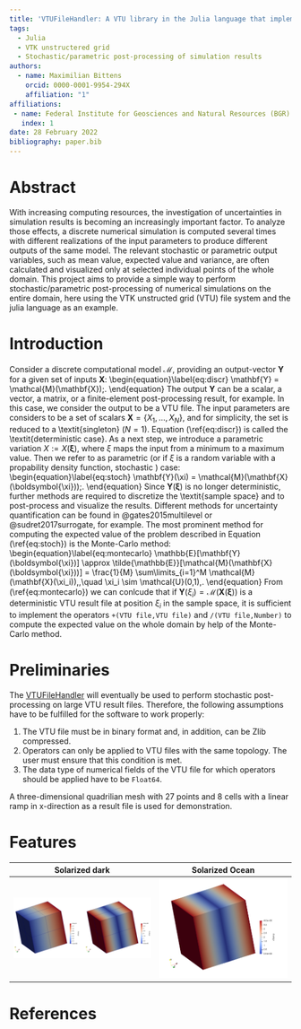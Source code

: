 ```yaml
---
title: 'VTUFileHandler: A VTU library in the Julia language that implements an algebra for basic mathematical operations on VTU data'
tags:
  - Julia
  - VTK unstructered grid
  - Stochastic/parametric post-processing of simulation results
authors:
  - name: Maximilian Bittens
    orcid: 0000-0001-9954-294X
    affiliation: "1"
affiliations:
 - name: Federal Institute for Geosciences and Natural Resources (BGR)
   index: 1
date: 28 February 2022
bibliography: paper.bib
---
```


# Abstract

With increasing computing resources, the investigation of uncertainties in simulation results is becoming an increasingly important factor. To analyze those effects, a discrete numerical simulation is computed several times with different realizations of the input parameters to produce different outputs of the same model. The relevant stochastic or parametric output variables, such as mean value, expected value and variance, are often calculated and visualized only at selected individual points of the whole domain. This project aims to provide a simple way to perform stochastic/parametric post-processing of numerical simulations on the entire domain, here using the VTK unstructed grid (VTU) file system and the julia language as an example.

# Introduction

Consider a discrete computational model $\mathcal{M}$, providing an output-vector $\mathbf{Y}$ for a given set of inputs $\mathbf{X}$:
\begin{equation}\label{eq:discr}
\mathbf{Y} = \mathcal{M}(\mathbf{X})\;.
\end{equation}
The output $\mathbf{Y}$ can be a scalar, a vector, a matrix, or a finite-element post-processing result, for example. In this case, we consider the output to be a VTU file. The input parameters are considers to be a set of scalars $\mathbf{X}= \{X_1,...,X_N\}$, and for simplicity, the set is reduced to a \textit{singleton} ($N=1$). Equation (\ref{eq:discr}) is called the \textit{deterministic case}. As a next step, we introduce a parametric variation $X:=X(\boldsymbol{\xi})$, where $\xi$ maps the input from a minimum to a maximum value. Then we refer to as parametric (or if $\xi$ is a random variable with a propability density function, stochastic ) case:
\begin{equation}\label{eq:stoch}
\mathbf{Y}(\xi) = \mathcal{M}(\mathbf{X}(\boldsymbol{\xi}))\;.
\end{equation}
Since $\mathbf{Y}(\boldsymbol{\xi})$ is no longer deterministic, further methods are required to discretize the \textit{sample space} and to post-process and visualize the results. Different methods for uncertainty quantification can be found in @gates2015multilevel or @sudret2017surrogate, for example.
The most prominent method for computing the expected value of the problem described in Equation (\ref{eq:stoch}) is the Monte-Carlo method:
\begin{equation}\label{eq:montecarlo}
\mathbb{E}[\mathbf{Y}(\boldsymbol{\xi})] \approx \tilde{\mathbb{E}}[\mathcal{M}(\mathbf{X}(\boldsymbol{\xi}))] = \frac{1}{M} \sum\limits_{i=1}^M \mathcal{M}(\mathbf{X}(\xi_i))\,,\quad
\xi_i \sim \mathcal{U}(0,1)\,.
\end{equation} 
From (\ref{eq:montecarlo}) we can conlcude that if $\mathbf{Y}(\xi_i)=\mathcal{M}(\mathbf{X}(\boldsymbol{\xi}))$ is a deterministic VTU result file at position $\xi_i$ in the sample space, it is sufficient to implement the operators `+(VTU file,VTU file)` and `/(VTU file,Number)` to compute the expected value on the whole domain by help of the Monte-Carlo method.

# Preliminaries 

The [VTUFileHandler](https://github.com/baxmittens/VTUFileHandler) will eventually be used to perform stochastic post-processing on large VTU result files. Therefore, the following assumptions have to be fulfilled for the software to work properly:

1. The VTU file must be in binary format and, in addition, can be Zlib compressed.
2. Operators can only be applied to VTU files with the same topology. The user must ensure that this condition is met.
3. The data type of numerical fields of the VTU file for which operators should be applied have to be `Float64`.

A three-dimensional quadrilian mesh with 27 points and 8 cells with a linear ramp in x-direction as a result file is used for demonstration.

# Features


Solarized dark             |  Solarized Ocean
:-------------------------:|:-------------------------:
![](xramp1.PNG)  |  ![](xramp2.PNG)

# References
